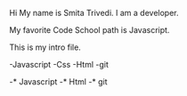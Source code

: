 Hi 
My name is Smita Trivedi. I am a developer.

My favorite Code School path is Javascript.

This is my intro file. 

-Javascript
-Css
-Html
-git

-* Javascript
-* Html
-* git